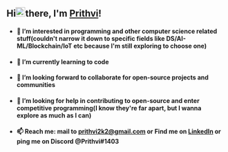 ## Hi<img src="https://raw.githubusercontent.com/TheDudeThatCode/TheDudeThatCode/master/Assets/Hi.gif" alt="wav_hello" width="22" height="22"/>there, I'm [Prithvi](https://prithvi2k2.github.io/)!


- #### 🔭 I’m interested in programming and other computer science related stuff(couldn't narrow it down to specific fields like DS/AI-ML/Blockchain/IoT etc because I'm still exploring to choose one)
- #### 🌱 I’m currently learning to code
- #### 👯 I’m looking forward to collaborate for open-source projects and communities
- #### 🤔 I’m looking for help in contributing to open-source and enter competitive programming(I know they're far apart, but I wanna explore as much as I can)
- #### 📫 Reach me: mail to prithvi2k2@gmail.com or Find me on [LinkedIn](https://www.linkedin.com/in/prithvi2k2/) or ping me on Discord @**Prithvi#1403**
